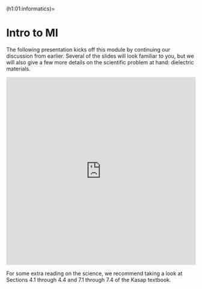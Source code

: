(h1:01:informatics)=
# Intro to MI


The following presentation kicks off this module by continuing our discussion from earlier.
Several of the slides will look familiar to you, but we will also give a few more details on the scientific problem at hand: dielectric materials.

<iframe src="https://docs.google.com/presentation/d/e/2PACX-1vSDabYoCDBxMdWJfD5g9rAP7YFud_eK-IkdYNOKr7DyInirFzwK93ZaaTIO8_Xl1NiRdYn9j-mKbMYE/embed?start=false&loop=false&delayms=60000" frameborder="0" width="100%" height="500" allowfullscreen="true" mozallowfullscreen="true" webkitallowfullscreen="true"></iframe>

For some extra reading on the science, we recommend taking a look at Sections 4.1 through 4.4 and 7.1 through 7.4 of the Kasap textbook. 